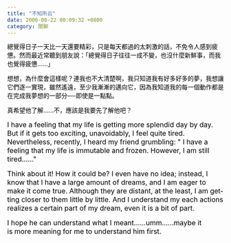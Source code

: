 ```yaml
---
title: "不知所云"
date: 2006-06-22 00:09:32 +0800
category: 閒聊
---
```

<p><font color="#000000">總覺得日子一天比一天還要精彩，只是每天都過的太刺激的話，不免令人感到疲憊。然而最近常聽到朋友說：「總覺得日子往往一成不變，也沒什麼新鮮事，而我也覺得疲憊......」</font></p><p><font color="#000000">想想，為什麼會這樣呢？連我也不大清楚啊，我只知道我有好多好多的夢，我想讓它們逐一實現，雖然遙遠，至少我漸漸的邁向它，因為我知道我的每一個動作都是在完成我夢想的一部分──即使是一點點。</font></p><p><font color="#000000">真希望他了解......不，應該是我要先了解他吧？</font></p><p><span lang="EN-US" style="FONT-SIZE: 12pt; COLOR: red; FONT-FAMILY: "><font color="#000000">I have a feeling that my life is getting more splendid day by day. But if it gets too exciting, unavoidably, I feel quite tired. Nevertheless, recently, I heard my friend grumbling: &quot; I have a feeling that my life is immutable and frozen. However, I am still tired......&quot;</font></span></p><p><span lang="EN-US" style="FONT-SIZE: 12pt; COLOR: red; FONT-FAMILY: "><font color="#000000">Think about it! How it could be? I even have no idea; instead, I know that I have a large amount of dreams, and I am eager to make it come true. Although they are distant, at the least, I am getting closer to them little by little. And I understand my each actions realizes a certain part of my dream, even it is a bit of part.</font></span></p><p><span lang="EN-US" style="FONT-SIZE: 12pt; COLOR: red; FONT-FAMILY: "><font color="#000000">I hope he can understand what I meant......umm......maybe it is more meaning for me to understand him first.</font></span></p>
